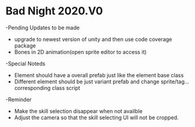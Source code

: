 # Bad Night 2020.V0


-Pending Updates to be made
  - upgrade to newest version of unity and then use code coverage package
  - Bones in 2D animation(open sprite editor to access it)

-Special Noteds
  - Element should have a overall prefab just like the element base class
  - Different element should be just variant prefab and change sprite/tag... corresponding class script

-Reminder
  - Make the skill selection disappear when not availble
  - Adjust the camera so that the skill selecting UI will not be cropped.